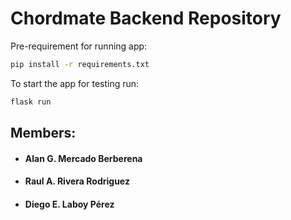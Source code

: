 # Chordmate Backend Repository
Pre-requirement for running app:
```bash
pip install -r requirements.txt
```

To start the app for testing run:
```bash
flask run
```

## Members:
- #### Alan G. Mercado Berberena
- #### Raul A. Rivera Rodriguez
- #### Diego E. Laboy Pérez
